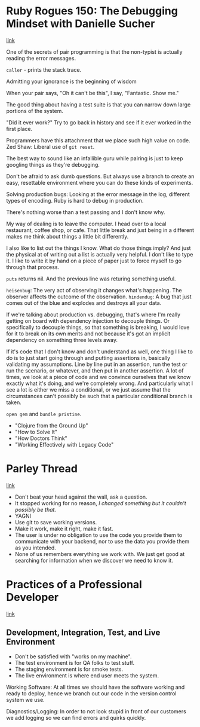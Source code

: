 # Ruby Rogues 150: The Debugging Mindset with Danielle Sucher
[link](http://rubyrogues.com/150-rr-the-debugging-mindset-with-danielle-sucher/)

One of the secrets of pair programming is that the non-typist is actually reading the error messages.

`caller` - prints the stack trace.

Admitting your ignorance is the beginning of wisdom

When your pair says, "Oh it can't be this", I say, "Fantastic. Show me."

The good thing about having a test suite is that you can narrow down large portions of the system.

"Did it ever work?" Try to go back in history and see if it ever worked in the first place.

Programmers have this attachment that we place such high value on code. Zed Shaw: Liberal use of `git reset`.

The best way to sound like an infallible guru while pairing is just to keep googling things as they're debugging.

Don't be afraid to ask dumb questions. But always use a branch to create an easy, resettable environment where you can do these kinds of experiments.

Solving production bugs: Looking at the error message in the log, different types of encoding. Ruby is hard to debug in production.

There's nothing worse than a test passing and I don't know why.

My way of dealing is to leave the computer. I head over to a local restaurant, coffee shop, or cafe. That little break and just being in a different makes me think about things a little bit differently.

I also like to list out the things I know. What do those things imply? And just the physical at of writing out a list is actually very helpful. I don't like to type it. I like to write it by hand on a piece of paper just to force myself to go through that process.

`puts` returns nil. And the previous line was returing something useful.

`heisenbug`: The very act of observing it changes what's happening. The observer affects the outcome of the observation. `hindendug`: A bug that just comes out of the blue and explodes and destroys all your data.

If we're talking about production vs. debugging, that's where I'm really getting on board with dependency injection to decouple things. Or specifically to decouple things, so that something is breaking, I would love for it to break on its own merits and not because it's got an implicit dependency on something three levels away.

If it's code that I don't know and don't understand as well, one thing I like to do is to just start going through and putting assertions in, basically validating my assumptions. Line by line put in an assertion, run the test or run the scenario, or whatever, and then put in another assertion. A lot of times, we look at a piece of code and we convince ourselves that we know exactly what it's doing, and we're completely wrong. And particularly what I see a lot is either we miss a conditional, or we just assume that the circumstances can't possibly be such that a particular conditional branch is taken.

`open gem` and `bundle pristine`.

- "Clojure from the Ground Up"
- "How to Solve It"
- "How Doctors Think"
- "Working Effectively with Legacy Code"

# Parley Thread
[link](http://parley.rubyrogues.com/t/10-most-important-bits-of-pragmatic-knowledge-for-a-new-software-engineer-to-know/1991)

- Don't beat your head against the wall, ask a question.
- It stopped working for no reason, *I changed something but it couldn't possibly be that.*
- YAGNI
- Use git to save working versions.
- Make it work, make it right, make it fast.
- The user is under no obligation to use the code you provide them to communicate with your backend, nor to use the data you provide them as you intended.
- None of us remembers everything we work with. We just get good at searching for information when we discover we need to know it.

# Practices of a Professional Developer
[link](http://www.khebbie.dk/gist/9719703)

## Development, Integration, Test, and Live Environment

- Don't be satisfied with "works on my machine".
- The test environment is for QA folks to test stuff.
- The staging environment is for smoke tests.
- The live environment is where end user meets the system.

Working Software: At all times we should have the software working and ready to deploy, hence we branch out our code in the version control system we use.

Diagnostics/Logging: In order to not look stupid in front of our customers we add logging so we can find errors and quirks quickly.
